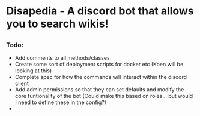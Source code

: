# Disapedia - A discord bot that allows you to search wikis!
##

### Todo:
* Add comments to all methods/classes
* Create some sort of deployment scripts for docker etc (Koen will be looking at this)
* Complete spec for how the commands will interact within the discord client
* Add admin permissions so that they can set defaults and modify the core funtionality of the bot (Could make this based on roles... but would I need to define these in the config?)
*